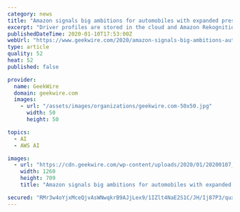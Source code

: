 ```yaml
---
category: news
title: "Amazon signals big ambitions for automobiles with expanded presence at CES"
excerpt: "Driver profiles are stored in the cloud and Amazon Rekognition is used to load the driver profile via facial recognition. Machine learning is used to watch for repeated behaviors, like finding the ..."
publishedDateTime: 2020-01-10T17:53:00Z
webUrl: "https://www.geekwire.com/2020/amazon-signals-big-ambitions-automobiles-expanded-presence-ces/"
type: article
quality: 52
heat: 52
published: false

provider:
  name: GeekWire
  domain: geekwire.com
  images:
    - url: "/assets/images/organizations/geekwire.com-50x50.jpg"
      width: 50
      height: 50

topics:
  - AI
  - AWS AI

images:
  - url: "https://cdn.geekwire.com/wp-content/uploads/2020/01/20200107_CES_173-2-1260x709.jpg"
    width: 1260
    height: 709
    title: "Amazon signals big ambitions for automobiles with expanded presence at CES"

secured: "RMr3w4oYjxMceQjvAsWNwqkrB9AJjLex9/1IZlt4NaE2S1C/JH/Ij87P3/quxRvU64TZXdN7s5hQV4V5zHDBq9TrHOO0Pjct8v1KR2/5SXyQxu+lwzCmssBe+gJwVWK4Dv/rCh0SVTQtcaJ92YnnrVRp8tgGFDmJ3VMT/fxp6BdxybBVcZLWJw6Ha9pOyhiqwM+Ibe4ZRh12Etes13cIyyJUAlasTpuKE87fEa8SJmOnggFXl5ovVEiahce4chMs/3FtX+bdsbx+fqR/ZTguUTP7N2Evj1eyyg5x/mhhsX623APJFrNs8+7+V/bK3HEE;AnlwPdJagn8dR9HXKNsGng=="
---
```


